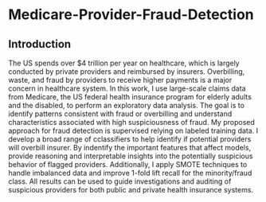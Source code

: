 # Medicare-Provider-Fraud-Detection
## Introduction
The US spends over $4 trillion per year on healthcare, which is largely conducted by private providers and reimbursed by insurers. Overbilling, waste, and fraud by providers to receive higher payments is a major concern in healthcare system. In this work, I use large-scale claims data from Medicare, the US federal health insurance program for elderly adults and the disabled, to perform an exploratory data analysis. The goal is to identify patterns consistent with fraud or overbilling and understand characteristics associated with high suspiciousness of fraud. My proposed approach for fraud detection is supervised relying on labeled training data.  I develop a broad range of cclassifiers to help identify if potential providers will overbill insurer. By indentify the important features that affect models,  provide reasoning and interpretable insights into the potentially suspicious behavior of flagged providers. Additionally, I apply SMOTE techniques to handle imbalanced data and improve 1-fold lift recall for the minority/fraud class. All results can be used to guide investigations and auditing of suspicious providers for both public and private health insurance systems.
